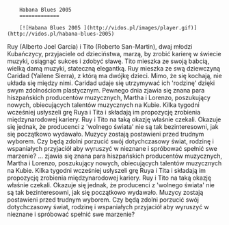 
        Habana Blues 2005 
        =============
        
        [![Habana Blues 2005 ](http://vidos.pl/images/player.gif)](http://vidos.pl/habana-blues-2005)
        
        
 Ruy (Alberto Joel Garcia) i Tito (Roberto San-Martin), dwaj młodzi Kubańczycy, przyjaciele od dzieciństwa, marzą, by zrobić karierę w świecie muzyki, osiągnąć sukces i zdobyć sławę. Tito mieszka ze swoją babcią, wielką damą muzyki, stateczną elegantką. Ruy mieszka ze swą dziewczyną Caridad (Yailene Sierra), z którą ma dwójkę dzieci. Mimo, że się kochają, nie układa się między nimi. Caridad udaje się utrzymywać ich 'rodzinę' dzięki swym zdolnościom plastycznym. Pewnego dnia zjawia się znana para hiszpańskich producentów muzycznych, Martha i Lorenzo, poszukujący nowych, obiecujących talentów muzycznych na Kubie. Kilka tygodni wcześniej usłyszeli grę Ruya i Tita i składają im propozycję zrobienia międzynarodowej kariery. Ruy i Tito na taką okazję właśnie czekali. Okazuje się jednak, że producenci z 'wolnego świata' nie są tak bezinteresowni, jak się początkowo wydawało. Muzycy zostają postawieni przed trudnym wyborem. Czy będą zdolni porzucić swój dotychczasowy świat, rodzinę i wspaniałych przyjaciół aby wyruszyć w nieznane i spróbować spełnić swe marzenie?  ... zjawia się znana para hiszpańskich producentów muzycznych, Martha i Lorenzo, poszukujący nowych, obiecujących talentów muzycznych na Kubie. Kilka tygodni wcześniej usłyszeli grę Ruya i Tita i składają im propozycję zrobienia międzynarodowej kariery. Ruy i Tito na taką okazję właśnie czekali. Okazuje się jednak, że producenci z 'wolnego świata' nie są tak bezinteresowni, jak się początkowo wydawało. Muzycy zostają postawieni przed trudnym wyborem. Czy będą zdolni porzucić swój dotychczasowy świat, rodzinę i wspaniałych przyjaciół aby wyruszyć w nieznane i spróbować spełnić swe marzenie?
    